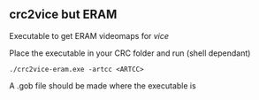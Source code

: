 ## crc2vice but ERAM

Executable to get ERAM videomaps for *vice*

Place the executable in your CRC folder and run (shell dependant)

```
./crc2vice-eram.exe -artcc <ARTCC>
```

A .gob file should be made where the executable is